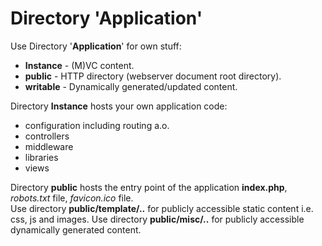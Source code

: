 # Directory '**Application**'

Use Directory '**Application**' for own stuff:
* **Instance** - (M)VC content.
* **public** - HTTP directory (webserver document root directory).
* **writable** - Dynamically generated/updated content.


Directory **Instance** hosts your own application code:
* configuration including routing a.o.
* controllers
* middleware
* libraries
* views

Directory **public** hosts the entry point of the application **index.php**,
*robots.txt* file, *favicon.ico* file.<br>
Use directory **public/template/..** for publicly accessible static content i.e. css, js and images.
Use directory **public/misc/..** for publicly accessible dynamically generated content.
